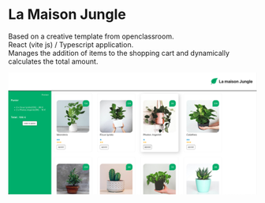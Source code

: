 # La Maison Jungle

Based on a creative template from openclassroom.  
React (vite js) / Typescript application.  
Manages the addition of items to the shopping cart and dynamically calculates the total amount.

![La Maison Jungle screenshot](/public/assets/lmj.png "La Maison Jungle")
